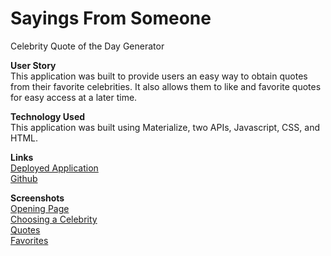 # Sayings From Someone
Celebrity Quote of the Day Generator

<b>User Story</b><br>
This application was built to provide users an easy way to obtain quotes from their favorite celebrities. It also allows them to like and favorite quotes for easy access at a later time.

<b>Technology Used</b><br>
This application was built using Materialize, two APIs, Javascript, CSS, and HTML. 

<b>Links</b><br>
<a href="https://emarshall121.github.io/sayings-from-someone">Deployed Application</a><br>
<a href="https://github.com/emarshall121/sayings-from-someone">Github</a>

<b>Screenshots</b><br>
<a href="https://i.gyazo.com/a51c45a75ac6587d1c1e4ea913aabdb8.png">Opening Page</a><br>
<a href="https://i.gyazo.com/33f090e87caa82c857591785a423131d.png">Choosing a Celebrity</a><br>
<a href="https://i.gyazo.com/8d46a2e0031b8170869852ed8803337a.png">Quotes</a><br>
<a href="https://i.gyazo.com/8d32f72f0d8779ee116964d12a72da11.png">Favorites</a><br>
